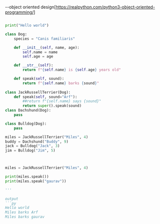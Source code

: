 --object oriented design[https://realpython.com/python3-object-oriented-programming/]

```py

print("Hello world")

class Dog:
    species = "Canis familiaris"

    def __init__(self, name, age):
        self.name = name
        self.age = age

    def __str__(self):
        return f"{self.name} is {self.age} years old"

    def speak(self, sound):
        return f"{self.name} barks {sound}"
        
class JackRussellTerrier(Dog):
    def speak(self, sound="Arf"):
        ##return f"{self.name} says {sound}"
        return super().speak(sound)
class Dachshund(Dog):
    pass

class Bulldog(Dog):
    pass

miles = JackRussellTerrier("Miles", 4)
buddy = Dachshund("Buddy", 9)
jack = Bulldog("Jack", 3)
jim = Bulldog("Jim", 5)



miles = JackRussellTerrier("Miles", 4)

print(miles.speak())
print(miles.speak("gaurav"))

'''

output
```py
Hello world
Miles barks Arf
Miles barks gaurav


```


